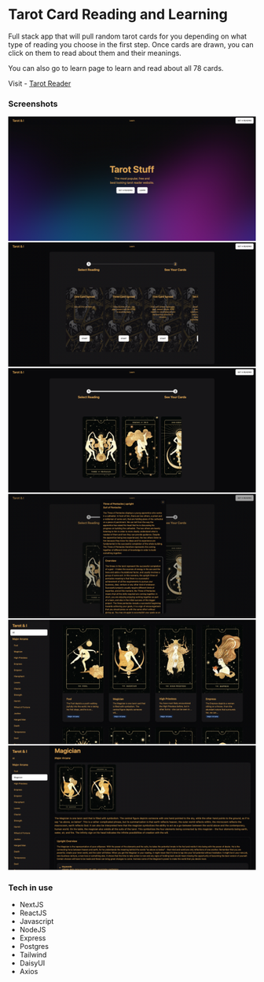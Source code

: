 # Tarot Card Reading and Learning

Full stack app that will pull random tarot cards for you depending on what type of reading you choose in the first step. Once cards are drawn, you can click on them to read about them and their meanings.

You can also go to learn page to learn and read about all 78 cards. 

Visit - [Tarot Reader](https://637ad77fcac7300008cffac7--scintillating-scone-d0792d.netlify.app/)

### Screenshots
![home](https://github.com/josemourinho333/tarot-me/blob/master/docs/Screen%20Shot%202022-11-20%20at%206.16.04%20PM.png?raw=true)
![reading-select](https://github.com/josemourinho333/tarot-me/blob/master/docs/Screen%20Shot%202022-11-20%20at%206.16.24%20PM.png?raw=true)
![cards-reveal](https://github.com/josemourinho333/tarot-me/blob/master/docs/Screen%20Shot%202022-11-20%20at%206.16.47%20PM.png?raw=true)
![cards-info](https://github.com/josemourinho333/tarot-me/blob/master/docs/Screen%20Shot%202022-11-20%20at%206.16.57%20PM.png?raw=true)
![learning-home](https://github.com/josemourinho333/tarot-me/blob/master/docs/Screen%20Shot%202022-11-20%20at%206.17.10%20PM.png?raw=true)
![learning-card](https://github.com/josemourinho333/tarot-me/blob/master/docs/Screen%20Shot%202022-11-20%20at%206.17.32%20PM.png?raw=true)

### Tech in use
* NextJS
* ReactJS
* Javascript
* NodeJS
* Express
* Postgres
* Tailwind
* DaisyUI
* Axios
